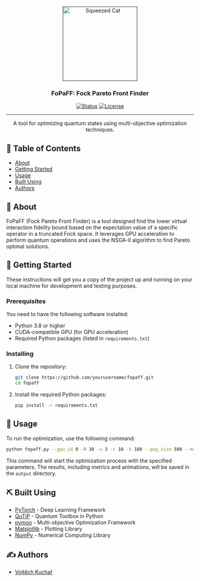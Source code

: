 <p align="center">
  <a href="" rel="noopener">
 <img width=200px height=200px src="https://i.imgur.com/0Y1b8Xvb.jpg" alt="Squeezed Cat"></a>
</p>

<h3 align="center">FoPaFF: Fock Pareto Front Finder</h3>

<div align="center">

[![Status](https://img.shields.io/badge/status-active-success.svg)]()
[![License](https://img.shields.io/badge/license-MIT-blue.svg)](/LICENSE)

</div>

---

<p align="center"> A tool for optimizing quantum states using multi-objective optimization techniques.
    <br> 
</p>

## 📝 Table of Contents

- [About](#about)
- [Getting Started](#getting_started)
- [Usage](#usage)
- [Built Using](#built_using)
- [Authors](#authors)

## 🧐 About <a name = "about"></a>

FoPaFF (Fock Pareto Front Finder) is a tool designed find the lower virtual interaction fidelity bound based on the expectation value of a specific operator in a truncated Fock space. It leverages GPU acceleration to perform quantum operations and uses the NSGA-II algorithm to find Pareto optimal solutions.

## 🏁 Getting Started <a name = "getting_started"></a>

These instructions will get you a copy of the project up and running on your local machine for development and testing purposes.

### Prerequisites

You need to have the following software installed:

- Python 3.8 or higher
- CUDA-compatible GPU (for GPU acceleration)
- Required Python packages (listed in `requirements.txt`)

### Installing

1. Clone the repository:
   ```sh
   git clone https://github.com/yourusername/fopaff.git
   cd fopaff
   ```

2. Install the required Python packages:
   ```sh
   pip install -r requirements.txt
   ```

## 🎈 Usage <a name="usage"></a>

To run the optimization, use the following command:

```sh
python fopaff.py --gpu_id 0 -N 30 -u 3 -c 10 -k 100 --pop_size 500 --max_generations 2000 --verbose
```

This command will start the optimization process with the specified parameters. The results, including metrics and animations, will be saved in the `output` directory.

## ⛏️ Built Using <a name = "built_using"></a>

- [PyTorch](https://pytorch.org/) - Deep Learning Framework
- [QuTiP](http://qutip.org/) - Quantum Toolbox in Python
- [pymoo](https://pymoo.org/) - Multi-objective Optimization Framework
- [Matplotlib](https://matplotlib.org/) - Plotting Library
- [NumPy](https://numpy.org/) - Numerical Computing Library

## ✍️ Authors <a name = "authors"></a>

- [Vojtěch Kuchař](https://github.com/kuchar-one)
